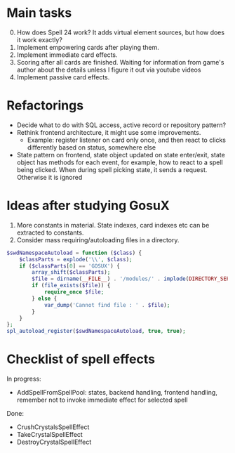 # Main tasks

0. How does Spell 24 work? It adds virtual element sources, but how does it work exactly?
1. Implement empowering cards after playing them.
2. Implement immediate card effects.
3. Scoring after all cards are finished. Waiting for information from game's author about the details unless I figure it out via youtube videos
4. Implement passive card effects.

# Refactorings

- Decide what to do with SQL access, active record or repository pattern?
- Rethink frontend architecture, it might use some improvements.
  - Example: register listener on card only once, and then react to clicks differently based on status, somewhere else
- State pattern on frontend, state object updated on state enter/exit, state object has methods for each event, for example, how to react to a spell being clicked. When during spell picking state, it sends a request. Otherwise it is ignored

# Ideas after studying GosuX

1. More constants in material. State indexes, card indexes etc can be extracted to constants.
2. Consider mass requiring/autoloading files in a directory.

```php
$swdNamespaceAutoload = function ($class) {
    $classParts = explode('\\', $class);
    if ($classParts[0] == 'GOSUX') {
        array_shift($classParts);
        $file = dirname(__FILE__) . '/modules/' . implode(DIRECTORY_SEPARATOR, $classParts) . '.php';
        if (file_exists($file)) {
            require_once $file;
        } else {
            var_dump('Cannot find file : ' . $file);
        }
    }
};
spl_autoload_register($swdNamespaceAutoload, true, true);
```

# Checklist of spell effects

In progress:

- AddSpellFromSpellPool: states, backend handling, frontend handling, remember not to invoke immediate effect for selected spell

Done:

- CrushCrystalsSpellEffect
- TakeCrystalSpellEffect
- DestroyCrystalSpellEffect
